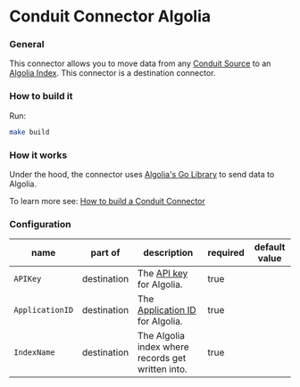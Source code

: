 # Conduit Connector Algolia

### General

This connector allows you to move data from any [Conduit Source](https://www.conduit.io/docs/connectors/overview) to an [Algolia Index](https://www.algolia.com/doc/guides/sending-and-managing-data/send-and-update-your-data/). This connector is a destination connector.

### How to build it

Run:

```bash
make build
```

### How it works

Under the hood, the connector uses [Algolia's Go Library](https://www.algolia.com/doc/api-client/getting-started/install/go/?client=go) to send data to Algolia.

To learn more see: [How to build a Conduit Connector](https://www.conduit.io/guides/build-a-conduit-connector)

### Configuration


| name                 | part of             | description                                                                                                                                                                        | required | default value |
|----------------------|---------------------|------------------------------------------------------------------------------------------------------------------------------------------------------------------------------------|----------|---------------|
| `APIKey`            | destination | The [API key](https://www.algolia.com/doc/guides/security/api-keys/) for Algolia.                                                                                                                      | true     |               |
| `ApplicationID`              | destination | The [Application ID](https://www.algolia.com/doc/guides/security/api-keys/) for Algolia.                                                                                                                           | true     |               |
| `IndexName`         | destination | The Algolia index where records get written into.                                                                          |  true   |               |